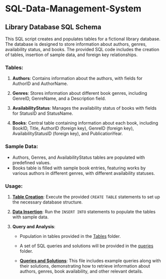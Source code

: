 # SQL-Data-Management-System

## Library Database SQL Schema

This SQL script creates and populates tables for a fictional library database. The database is designed to store information about authors, genres, availability status, and books. The provided SQL code includes the creation of tables, insertion of sample data, and foreign key relationships.

### Tables:

1. **Authors**: Contains information about the authors, with fields for AuthorID and AuthorName.

2. **Genres**: Stores information about different book genres, including GenreID, GenreName, and a Description field.

3. **AvailabilityStatus**: Manages the availability status of books with fields for StatusID and StatusName.

4. **Books**: Central table containing information about each book, including BookID, Title, AuthorID (foreign key), GenreID (foreign key), AvailabilityStatusID (foreign key), and PublicationYear.

### Sample Data:

- Authors, Genres, and AvailabilityStatus tables are populated with predefined values.
- Books table is filled with sample book entries, featuring works by various authors in different genres, with different availability statuses.

### Usage:

1. **[Table Creation](tables.sql/schema)**: Execute the provided `CREATE TABLE` statements to set up the necessary database structure.

2. **[Data Insertion](population.sql/schema)**: Run the `INSERT INTO` statements to populate the tables with sample data.

3. **Query and Analysis**:

   - Population in tables provided in the [Tables](Tables) folder.

   - A set of SQL queries and solutions will be provided in the [queries](queries) folder.
   
   - **[Queries and Solutions](queries/00_queries.md)**: This file includes example queries along with their solutions, demonstrating how to retrieve information about authors, genres, book availability, and other relevant details.




